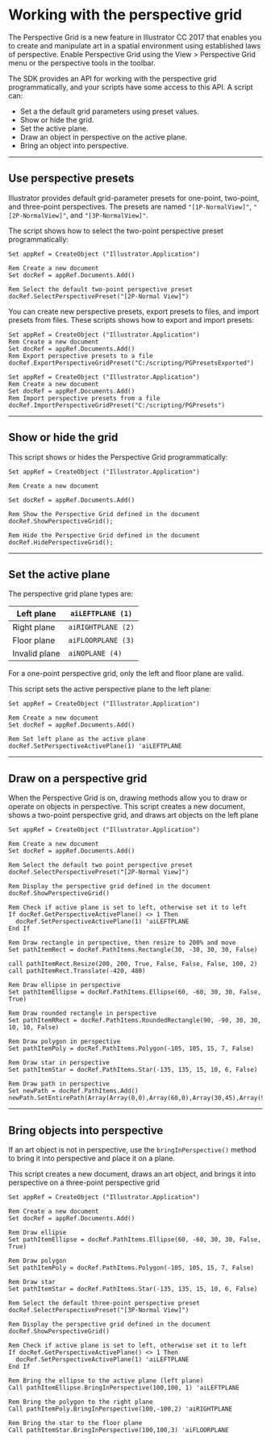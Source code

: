 <a id="scriptingvbscript-perspectivegrid"></a>

# Working with the perspective grid

The Perspective Grid is a new feature in lllustrator CC 2017 that enables you to create and manipulate art in a spatial environment using established laws of perspective. Enable Perspective Grid using the View > Perspective Grid menu or the perspective tools in the toolbar.

The SDK provides an API for working with the perspective grid programmatically, and your scripts have some access to this API. A script can:

- Set a the default grid parameters using preset values.
- Show or hide the grid.
- Set the active plane.
- Draw an object in perspective on the active plane.
- Bring an object into perspective.

---

## Use perspective presets

Illustrator provides default grid-parameter presets for one-point, two-point, and three-point perspectives. The presets are named `"[1P-NormalView]"`, `"[2P-NormalView]"`, and `"[3P-NormalView]"`.

The script shows how to select the two-point perspective preset programmatically:

```basic
Set appRef = CreateObject ("Illustrator.Application")

Rem Create a new document
Set docRef = appRef.Documents.Add()

Rem Select the default two-point perspective preset
docRef.SelectPerspectivePreset("[2P-Normal View]")
```

You can create new perspective presets, export presets to files, and import presets from files. These scripts shows how to export and import presets:

```basic
Set appRef = CreateObject ("Illustrator.Application")
Rem Create a new document
Set docRef = appRef.Documents.Add()
Rem Export perspective presets to a file
docRef.ExportPerspectiveGridPreset("C:/scripting/PGPresetsExported")

Set appRef = CreateObject ("Illustrator.Application")
Rem Create a new document
Set docRef = appRef.Documents.Add()
Rem Import perspective presets from a file
docRef.ImportPerspectiveGridPreset("C:/scripting/PGPresets")
```

---

## Show or hide the grid

This script shows or hides the Perspective Grid programmatically:

```basic
Set appRef = CreateObject ("Illustrator.Application")

Rem Create a new document

Set docRef = appRef.Documents.Add()

Rem Show the Perspective Grid defined in the document
docRef.ShowPerspectiveGrid();

Rem Hide the Perspective Grid defined in the document
docRef.HidePerspectiveGrid();
```

---

## Set the active plane

The perspective grid plane types are:

| Left plane    | `aiLEFTPLANE (1)`   |
|---------------|---------------------|
| Right plane   | `aiRIGHTPLANE (2)`  |
| Floor plane   | `aiFLOORPLANE (3)`  |
| Invalid plane | `aiNOPLANE (4)`     |

For a one-point perspective grid, only the left and floor plane are valid.

This script sets the active perspective plane to the left plane:

```basic
Set appRef = CreateObject ("Illustrator.Application")

Rem Create a new document
Set docRef = appRef.Documents.Add()

Rem Set left plane as the active plane
docRef.SetPerspectiveActivePlane(1) 'aiLEFTPLANE
```

---

## Draw on a perspective grid

When the Perspective Grid is on, drawing methods allow you to draw or operate on objects in perspective. This script creates a new document, shows a two-point perspective grid, and draws art objects on the left plane

```basic
Set appRef = CreateObject ("Illustrator.Application")

Rem Create a new document
Set docRef = appRef.Documents.Add()

Rem Select the default two point perspective preset
docRef.SelectPerspectivePreset("[2P-Normal View]")

Rem Display the perspective grid defined in the document
docRef.ShowPerspectiveGrid()

Rem Check if active plane is set to left, otherwise set it to left
If docRef.GetPerspectiveActivePlane() <> 1 Then
  docRef.SetPerspectiveActivePlane(1) 'aiLEFTPLANE
End If

Rem Draw rectangle in perspective, then resize to 200% and move
Set pathItemRect = docRef.PathItems.Rectangle(30, -30, 30, 30, False)

call pathItemRect.Resize(200, 200, True, False, False, False, 100, 2)
call pathItemRect.Translate(-420, 480)

Rem Draw ellipse in perspective
Set pathItemEllipse = docRef.PathItems.Ellipse(60, -60, 30, 30, False, True)

Rem Draw rounded rectangle in perspective
Set pathItemRRect = docRef.PathItems.RoundedRectangle(90, -90, 30, 30, 10, 10, False)

Rem Draw polygon in perspective
Set pathItemPoly = docRef.PathItems.Polygon(-105, 105, 15, 7, False)

Rem Draw star in perspective
Set pathItemStar = docRef.PathItems.Star(-135, 135, 15, 10, 6, False)

Rem Draw path in perspective
Set newPath = docRef.PathItems.Add()
newPath.SetEntirePath(Array(Array(0,0),Array(60,0),Array(30,45),Array(90,110)))
```

---

## Bring objects into perspective

If an art object is not in perspective, use the `bringInPerspective()` method to bring it into perspective and place it on a plane.

This script creates a new document, draws an art object, and brings it into perspective on a three-point perspective grid

```basic
Set appRef = CreateObject ("Illustrator.Application")

Rem Create a new document
Set docRef = appRef.Documents.Add()

Rem Draw ellipse
Set pathItemEllipse = docRef.PathItems.Ellipse(60, -60, 30, 30, False, True)

Rem Draw polygon
Set pathItemPoly = docRef.PathItems.Polygon(-105, 105, 15, 7, False)

Rem Draw star
Set pathItemStar = docRef.PathItems.Star(-135, 135, 15, 10, 6, False)

Rem Select the default three-point perspective preset
docRef.SelectPerspectivePreset("[3P-Normal View]")

Rem Display the perspective grid defined in the document
docRef.ShowPerspectiveGrid()

Rem Check if active plane is set to left, otherwise set it to left
If docRef.GetPerspectiveActivePlane() <> 1 Then
  docRef.SetPerspectiveActivePlane(1) 'aiLEFTPLANE
End If

Rem Bring the ellipse to the active plane (left plane)
Call pathItemEllipse.BringInPerspective(100,100, 1) 'aiLEFTPLANE

Rem Bring the polygon to the right plane
Call pathItemPoly.BringInPerspective(100,-100,2) 'aiRIGHTPLANE

Rem Bring the star to the floor plane
Call pathItemStar.BringInPerspective(100,100,3) 'aiFLOORPLANE
```
